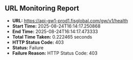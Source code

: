 ## URL Monitoring Report

- **URL:** https://api-gw1-prod1.fisglobal.com/gw/v1/health
- **Start Time:** 2025-08-24T16:14:17.250868
- **End Time:** 2025-08-24T16:14:17.473333
- **Total Time Taken:** 0.222465 seconds
- **HTTP Status Code:** 403
- **Status:** Failure
- **Failure Reason:** HTTP Status Code: 403
